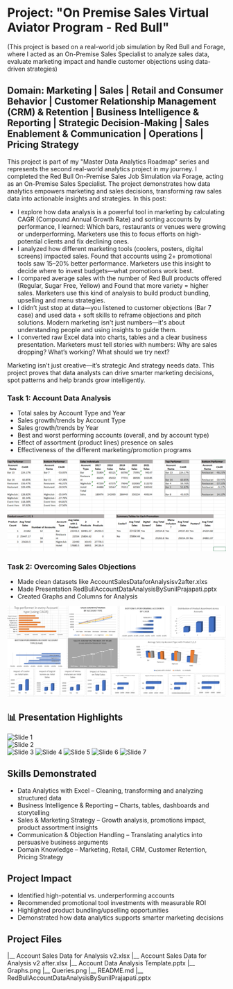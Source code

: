 # Project: "On Premise Sales Virtual Aviator Program - Red Bull" 
(This project is based on a real-world job simulation by Red Bull and Forage, where I acted as an On-Premise Sales Specialist to analyze sales data, evaluate marketing impact and handle customer objections using data-driven strategies)

## Domain: Marketing | Sales | Retail and Consumer Behavior | Customer Relationship Management (CRM) & Retention | Business Intelligence & Reporting |  Strategic Decision-Making | Sales Enablement & Communication | Operations | Pricing Strategy

This project is part of my "Master Data Analytics Roadmap" series and represents the second real-world analytics project in my journey. I completed the Red Bull On-Premise Sales Job Simulation via Forage, acting as an On-Premise Sales Specialist. The project demonstrates how data analytics empowers marketing and sales decisions, transforming raw sales data into actionable insights and strategies.
In this post:
* I explore how data analysis is a powerful tool in marketing by calculating CAGR (Compound Annual Growth Rate) and sorting accounts by performance, I learned: Which bars, restaurants or venues were growing or underperforming. Marketers use this to focus efforts on high-potential clients and fix declining ones.
* I analyzed how different marketing tools (coolers, posters, digital screens) impacted sales. Found that accounts using 2+ promotional tools saw 15–20% better performance. Marketers use this insight to decide where to invest budgets—what promotions work best.
* I compared average sales with the number of Red Bull products offered (Regular, Sugar Free, Yellow) and Found that more variety = higher sales. Marketers use this kind of analysis to build product bundling, upselling and menu strategies.
* I didn’t just stop at data—you listened to customer objections (Bar 7 case) and used data + soft skills to reframe objections and pitch solutions. Modern marketing isn't just numbers—it's about understanding people and using insights to guide them.
* I converted raw Excel data into charts, tables and a clear business presentation. Marketers must tell stories with numbers: Why are sales dropping? What’s working? What should we try next?

Marketing isn’t just creative—it’s strategic And strategy needs data. This project proves that data analysts can drive smarter marketing decisions, spot patterns and help brands grow intelligently.

### Task 1: Account Data Analysis
* Total sales by Account Type and Year
* Sales growth/trends by Account Type
* Sales growth/trends by Year
* Best and worst performing accounts (overall, and by account type)
* Effect of assortment (product lines) presence on sales
* Effectiveness of the different marketing/promotion programs

![Queries_Preview](Queries.png)

### Task 2: Overcoming Sales Objections
* Made clean datasets like AccountSalesDataforAnalysisv2after.xlxs
* Made Presentation RedBullAccountDataAnalysisBySunilPrajapati.pptx
* Created Graphs and Columns for Analysis

![Graph_Preview](Graphs.png)

## 📊 Presentation Highlights  

![Slide 1](assets/slide1.png)  
![Slide 2](assets/slide2.png)  
![Slide 3](assets/slide3.png)
![Slide 4](assets/slide3.png)
![Slide 5](assets/slide3.png)
![Slide 6](assets/slide3.png)
![Slide 7](assets/slide3.png)

## Skills Demonstrated
* Data Analytics with Excel – Cleaning, transforming and analyzing structured data
* Business Intelligence & Reporting – Charts, tables, dashboards and storytelling
* Sales & Marketing Strategy – Growth analysis, promotions impact, product assortment insights
* Communication & Objection Handling – Translating analytics into persuasive business arguments
* Domain Knowledge – Marketing, Retail, CRM, Customer Retention, Pricing Strategy

## Project Impact
* Identified high-potential vs. underperforming accounts
* Recommended promotional tool investments with measurable ROI
* Highlighted product bundling/upselling opportunities
* Demonstrated how data analytics supports smarter marketing decisions

## Project Files
|__ Account Sales Data for Analysis v2.xlsx
|__ Account Sales Data for Analysis v2 after.xlsx
|__ Account Data Analysis Template.pptx
|__ Graphs.png
|__ Queries.png
|__ README.md
|__ RedBullAccountDataAnalysisBySunilPrajapati.pptx











